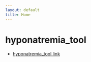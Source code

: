 ```yaml
---
layout: default
title: Home
---
```


# hyponatremia_tool
- [hyponatremia_tool link](https://liuian.github.io/pages-med-utils/tools/hyponatremia_tool.html)